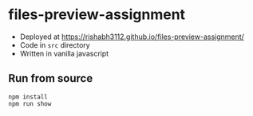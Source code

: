 # files-preview-assignment

- Deployed at https://rishabh3112.github.io/files-preview-assignment/
- Code in `src` directory
- Written in vanilla javascript

## Run from source
```
npm install
npm run show
```